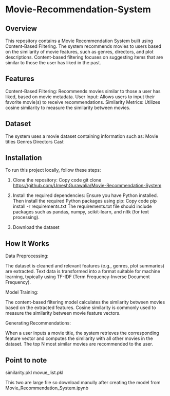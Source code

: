 # Movie-Recommendation-System

## Overview
This repository contains a Movie Recommendation System built using Content-Based Filtering. The system recommends movies to users based on the similarity of movie features, such as genres, directors, and plot descriptions. Content-based filtering focuses on suggesting items that are similar to those the user has liked in the past.

## Features

Content-Based Filtering: Recommends movies similar to those a user has liked, based on movie metadata. User Input: Allows users to input their favorite movie(s) to receive recommendations. Similarity Metrics: Utilizes cosine similarity to measure the similarity between movies.

## Dataset

The system uses a movie dataset containing information such as: Movie titles Genres Directors Cast

## Installation

To run this project locally, follow these steps:
1. Clone the repository:
Copy code git clone https://github.com/UmeshGurawalia/Movie-Recommendation-System

2. Install the required dependencies: Ensure you have Python installed. Then install the required Python packages using pip: Copy code pip install -r requirements.txt The requirements.txt file should include packages such as pandas, numpy, scikit-learn, and nltk (for text processing).

3. Download the dataset

## How It Works
Data Preprocessing:

The dataset is cleaned and relevant features (e.g., genres, plot summaries) are extracted. Text data is transformed into a format suitable for machine learning, typically using TF-IDF (Term Frequency-Inverse Document Frequency).

Model Training:

The content-based filtering model calculates the similarity between movies based on the extracted features. Cosine similarity is commonly used to measure the similarity between movie feature vectors.

Generating Recommendations:

When a user inputs a movie title, the system retrieves the corresponding feature vector and computes the similarity with all other movies in the dataset. The top N most similar movies are recommended to the user.

## Point to note
similarity.pkl movue_list.pkl

This two are large file so download manully after creating the model from Movie_Recommendation_System.ipynb
